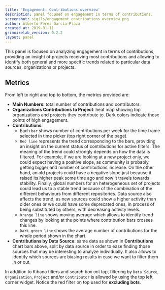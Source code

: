 ```yaml
---
title: 'Engagement: Contributions overview'
description: panel focused on engagement in terms of contributions.
screenshot: sigils/engagement_contributions_overview.png
author: Alberto Pérez García-Plaza
created_at: 2019-01-11
grimoirelab_version: 0.2.2
layout: panel
---
```


This panel is focused on analyzing engagement in terms of contributions, providing an insight of
projects receiving most contributions and allowing to identify both general and more specific
trends related to particular data sources, organizations or projects. 


## Metrics
From left to right and top to bottom, the metrics provided are:

* **Main Numbers**: total number of contributions and contributors.
* **Organizations Contributions to Project**: heat map showing top organizations and projects they
  contribute to. Dark colors indicate those points of high engagement.
* **Contributions**: 
  * Each `bar` shows number of contributions per week for the time frame selected
  in time picker (top right corner of the page). 
  * `Red line` represents the trend corresponding to
  the bars, providing an insight on the current status of contributions for active filters.
  The meaning of the trend could strongly depends on how the data is filtered. For example, if
  we are looking at a new project only, we could expect having a positive slope, as community
  is probably getting bigger and number of contributions increase. On the other hand, an old
  projects could have a negative slope just because it raised its higher peak some time ago and
  now it travels towards stability. Finally, global numbers for an heterogeneous set of projects
  could lead us to a stable trend because of the combination of the different behaviours from
  different repositories. Data source also affects the trend, as new sources could show
  a higher activity than older ones or we could have some deprecated ones, in process of being
  substituted by others, with decreasing activity levels. 
  * `Orange line` shows moving average which
  allows to identify trend changes by looking at the points where contribution bars crosses this line.
  * `Dark green line` shows the average number of contributions for the whole period shown in the chart.  
* **Contributions by Data Source**: same data as shown in **Contributions** chart bars above, split by
  data source in order to ease finding those sources that may be interesting to analyze individually.
  It also allows to identify which sources are biasing results in case we want to filter them in or out.

In addition to Kibana filters and search box ont top, filtering by `Data Source`, `Organization`,
`Project` and/or `Contributor` is allowed by using the top left corner widget. Notice the red
filter on top used for **excluding bots**.
